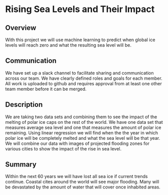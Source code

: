 # Rising Sea Levels and Their Impact

## Overview
With this project we will use machine learning to predict when global ice levels will reach zero and what the resulting sea level will be. 

## Communication
We have set up a slack channel to facilitate sharing and communication across our team. We have clearly defined roles and goals for each member. All work is uploaded to github and requires approval from at least one other team member before it can be merged.

## Description
We are taking two data sets and combining them to see the impact of the melting of polar ice caps on the rest of the world. We have one data set that measures average sea level and one that measures the amount of polar ice remaining. Using linear regression we will find when the the year in which polar ice will be completely melted and what the sea level will be that year. We will combine our data with images of projected flooding zones for various cities to show the impact of the rise in sea level.

## Summary
Within the next 60 years we will have lost all sea ice if current trends continue. Coastal cites around the world will see major flooding. Many will be devastated by the amount of water that will cover once inhabited areas. 
